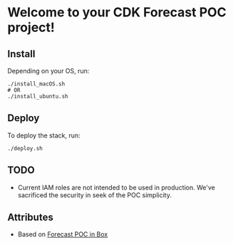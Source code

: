 # Welcome to your CDK Forecast POC project!

## Install
Depending on your OS, run:
```shell script
./install_macOS.sh
# OR
./install_ubuntu.sh
```

## Deploy

To deploy the stack, run:
```shell script
./deploy.sh
```

## TODO
- Current IAM roles are not intended to be used in production. We've sacrificed the security in seek of the POC simplicity.

## Attributes
- Based on [Forecast POC in Box](https://github.com/chrisking/ForecastPOC)
